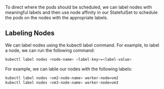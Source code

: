 To direct where the pods should be scheduled, we can label nodes with meaningful labels and then use node affinity in our StatefulSet to schedule the pods on the nodes with the appropriate labels.

## Labeling Nodes

We can label nodes using the kubectl label command. For example, to label a node, we can run the following command:

```bash
kubectl label nodes <node-name> <label-key>=<label-value>
```

For example, we can lable our nodes with the following labels:

```bash
kubectl label nodes <vm2-node-name> worker-node=vm2
kubectl label nodes <vm3-node-name> worker-node=vm3
```